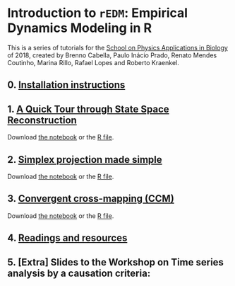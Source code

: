 # Introduction to `rEDM`: Empirical Dynamics Modeling in R

This is a series of tutorials for the  [School on Physics Applications in Biology](http://www.ictp-saifr.org/?page_id=15616) of 2018, created by Brenno Cabella, Paulo Inácio Prado, Renato Mendes Coutinho, Marina Rillo, Rafael Lopes and Roberto Kraenkel.

## 0. [Installation instructions](install.md)

## 1. [A Quick Tour through State Space Reconstruction](Hands-on_Takens.html)
Download [the notebook](https://raw.githubusercontent.com/mathbio/edmTutorials/master/takens/Hands-on%20Takens.Rmd) or the [R file](https://raw.githubusercontent.com/mathbio/edmTutorials/master/takens/Hands-on%20Takens.R).

## 2. [Simplex projection made simple](simplex.html)
Download [the notebook](https://raw.githubusercontent.com/mathbio/edmTutorials/master/simplex/simplex.Rmd) or the [R file](https://raw.githubusercontent.com/mathbio/edmTutorials/master/simplex/simplex.R).

## 3. [Convergent cross-mapping (CCM)](ccm.html)
Download [the notebook](https://raw.githubusercontent.com/mathbio/edmTutorials/master/ccm/ccm.Rmd) or the [R file](https://raw.githubusercontent.com/mathbio/edmTutorials/master/ccm/ccm.R).

## 4. [Readings and resources](reading_and_resources.html)

## 5. [Extra] Slides to the Workshop on Time series analysis by a causation criteria:
